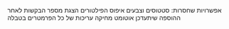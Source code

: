 אפשרויות שחסרות:
סטטוסים וצבעים
איפוס הפילטורים
הצגת מספר הבקשות לאחר ההוספה שיתעדכן אוטומט
מחיקה 
עריכות של כל הפרמטרים בטבלה
